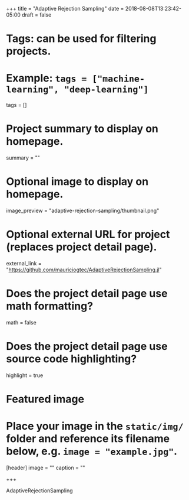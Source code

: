 +++
title = "Adaptive Rejection Sampling"
date = 2018-08-08T13:23:42-05:00
draft = false

# Tags: can be used for filtering projects.
# Example: `tags = ["machine-learning", "deep-learning"]`
tags = []

# Project summary to display on homepage.
summary = ""

# Optional image to display on homepage.
image_preview = "adaptive-rejection-sampling/thumbnail.png"

# Optional external URL for project (replaces project detail page).
external_link = "https://github.com/mauriciogtec/AdaptiveRejectionSampling.jl"

# Does the project detail page use math formatting?
math = false

# Does the project detail page use source code highlighting?
highlight = true

# Featured image
# Place your image in the `static/img/` folder and reference its filename below, e.g. `image = "example.jpg"`.
[header]
image = ""
caption = ""

+++


AdaptiveRejectionSampling
